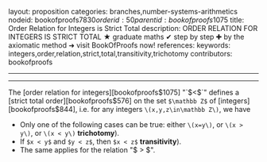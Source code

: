 layout: proposition
categories: branches,number-systems-arithmetics
nodeid: bookofproofs$7830
orderid: 50
parentid: bookofproofs$1075
title: Order Relation for Integers is Strict Total
description: ORDER RELATION FOR INTEGERS IS STRICT TOTAL &#9733; graduate maths &#10004; step by step &#10010; by the axiomatic method &#10140; visit BookOfProofs now!
references: 
keywords: integers,order,relation,strict,total,transitivity,trichotomy
contributors: bookofproofs

---


---

The [order relation for integers][bookofproofs$1075] "`$<$`" defines a [strict total order][bookofproofs$576] on the set `$\mathbb Z$` of [integers][bookofproofs$844], i.e. for any integers `\(x,y,z\in\mathbb Z\)`, we have

* Only one of the following cases can be true: either `\(x=y\)`,  or `\(x > y\)`, or `\(x < y\)`  **trichotomy**).
* If `$x < y$` and `$y < z$`, then `$x < z$`  **transitivity**).
* The same applies for the relation "$ > $".

